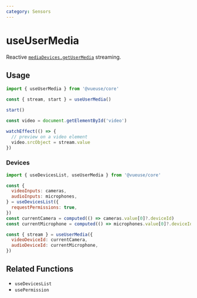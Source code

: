```yaml
---
category: Sensors
---
```


# useUserMedia

Reactive [`mediaDevices.getUserMedia`](https://developer.mozilla.org/en-US/docs/Web/API/MediaDevices/getUserMedia) streaming.

## Usage

```js
import { useUserMedia } from '@vueuse/core'

const { stream, start } = useUserMedia()

start()
```

```ts
const video = document.getElementById('video')

watchEffect(() => {
  // preview on a video element
  video.srcObject = stream.value
})
```

### Devices

```js
import { useDevicesList, useUserMedia } from '@vueuse/core'

const {
  videoInputs: cameras,
  audioInputs: microphones,
} = useDevicesList({
  requestPermissions: true,
})
const currentCamera = computed(() => cameras.value[0]?.deviceId)
const currentMicrophone = computed(() => microphones.value[0]?.deviceId)

const { stream } = useUserMedia({
  videoDeviceId: currentCamera,
  audioDeviceId: currentMicrophone,
})
```

## Related Functions

- `useDevicesList`
- `usePermission`
